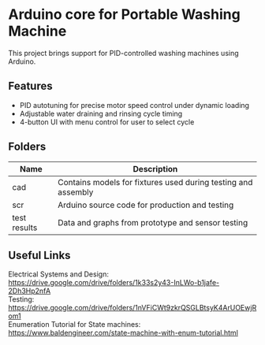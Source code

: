 # Arduino core for Portable Washing Machine
This project brings support for PID-controlled washing machines using Arduino.  

## Features
- PID autotuning for precise motor speed control under dynamic loading
- Adjustable water draining and rinsing cycle timing
- 4-button UI with menu control for user to select cycle

## Folders
Name|Description
--- | --- 
cad|Contains models for fixtures used during testing and assembly
scr|Arduino source code for production and testing
test results| Data and graphs from prototype and sensor testing

## Useful Links
Electrical Systems and Design: https://drive.google.com/drive/folders/1k33s2y43-InLWo-b1jafe-2Dh3Hp2nfA <br/>
Testing: https://drive.google.com/drive/folders/1nVFiCWt9zkrQSGLBtsyK4ArUOEwjRom1 <br/>
Enumeration Tutorial for State machines: https://www.baldengineer.com/state-machine-with-enum-tutorial.html


